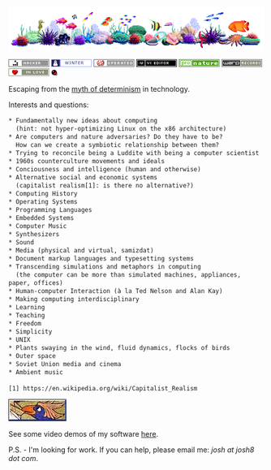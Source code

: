 ![reef](pix/reef.gif)

![glider](pix/glider.png)
![winter](pix/winter.gif)
![amiga](pix/amigaboing.png)
![vi](pix/vi.png)
![nature](pix/nature.gif)
![warp](pix/warprecords.gif)
![love](pix/love.gif)
![fravia](pix/fravia.gif)

Escaping from the [myth of determinism](https://www.youtube.com/watch?v=KdnGPQaICjk) in technology.

Interests and questions:
```
* Fundamentally new ideas about computing
  (hint: not hyper-optimizing Linux on the x86 architecture)
* Are computers and nature adversaries? Do they have to be?
  How can we create a symbiotic relationship between them?
* Trying to reconcile being a Luddite with being a computer scientist
* 1960s counterculture movements and ideals
* Conciousness and intelligence (human and otherwise)
* Alternative social and economic systems
  (capitalist realism[1]: is there no alternative?)
* Computing History
* Operating Systems
* Programming Languages
* Embedded Systems
* Computer Music
* Synthesizers
* Sound
* Media (physical and virtual, samizdat)
* Document markup languages and typesetting systems
* Transcending simulations and metaphors in computing
  (the computer can be more than simulated machines, appliances, paper, offices)
* Human-computer Interaction (à la Ted Nelson and Alan Kay)
* Making computing interdisciplinary
* Learning
* Teaching
* Freedom
* Simplicity
* UNIX
* Plants swaying in the wind, fluid dynamics, flocks of birds
* Outer space
* Soviet Union media and cinema
* Ambient music

[1] https://en.wikipedia.org/wiki/Capitalist_Realism
```
![protec](pix/protec.gif)

See some video demos of my software [here](https://josh8.com/software).

P.S. - I'm looking for work. If you can help, please email me: *josh at josh8 dot com*.

